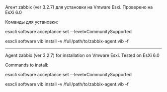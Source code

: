 

Агент zabbix (ver 3.2.7) для установки на Vmware Esxi. Проверено на EsXi 6.0

Команды для установки:

esxcli software acceptance set --level=CommunitySupported

esxcli software vib install -v /full/path/to/zabbix-agent.vib -f

----------------------------------------------------------------

Agent zabbix (ver 3.2.7) for installation on Vmware Esxi. Tested on EsXi 6.0

Commands to install:

esxcli software acceptance set --level=CommunitySupported

esxcli software vib install -v /full/path/to/zabbix-agent.vib -f
